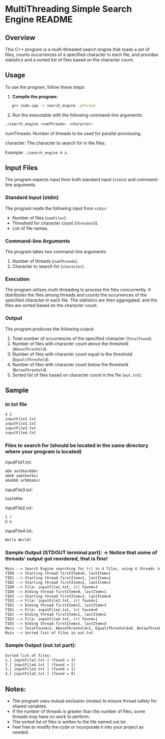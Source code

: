 # MultiThreading Simple Search Engine README

## Overview
This C++ program is a multi-threaded search engine that reads a set of files, counts occurrences of a specified character in each file, and provides statistics and a sorted list of files based on the character count.

## Usage
To use the program, follow these steps:

1. **Compile the program:**
```bash
   g++ code.cpp -o search_engine -pthread
```
2. Run the executable with the following command-line arguments:
```bash
./search_engine <numThreads> <character>
```

numThreads: Number of threads to be used for parallel processing.

character: The character to search for in the files.

Example: `./search_engine 4 a`

## Input Files

The program expects input from both standard input (`stdin`) and command-line arguments.

### Standard Input (stdin)

The program reads the following input from `stdin`:

- Number of files (`numFiles`).
- Threshold for character count (`threshold`).
- List of file names.

### Command-line Arguments

The program takes two command-line arguments:

1. Number of threads (`numThreads`).
2. Character to search for (`character`).

### Execution

The program utilizes multi-threading to process the files concurrently. It distributes the files among threads and counts the occurrences of the specified character in each file. The statistics are then aggregated, and the files are sorted based on the character count.

### Output

The program produces the following output:

1. Total number of occurrences of the specified character (`TotalFound`).
2. Number of files with character count above the threshold (`AboveThreshold`).
3. Number of files with character count equal to the threshold (`EqualsThreshold`).
4. Number of files with character count below the threshold (`BelowThreshold`).
5. Sorted list of files based on character count in the file (`out.txt`).

## Sample

### in.txt file 
```txt
4 2
inputFile1.txt
inputFile2.txt
inputFile3.txt
inputFile4.txt
```

### Files to search for (should be located in the same directory where your program is located)

inputFile1.txt:
```txt
abb aatbbarbbbc
abbb aabtbarbcc
ababbb arbbbabcc
```

inputFile3.txt:
```txt
baatbRbb 
```

inputFile2.txt:
```txt
1 r
@ a
```

inputFile4.txt:
```txt
Hello World!
```

### Sample Output (STDOUT terminal part): → Notice that some of threads’ output got reordered, that is fine!
```txt
Main --> Search Engine searching for (r) in 4 files, using 4 threads (with threshold=2)
TID0 --> Starting thread firstItem=0, lastItem=1
TID1 --> Starting thread firstItem=1, lastItem=2
TID2 --> Starting thread firstItem=2, lastItem=3
TID0 --> File: inputFile1.txt, (r) found=3
TID0 --> Ending thread firstItem=0, lastItem=1
TID3 --> Starting thread firstItem=3, lastItem=4
TID2 --> File: inputFile3.txt, (r) found=1
TID2 --> Ending thread firstItem=2, lastItem=3
TID1 --> File: inputFile2.txt, (r) found=0
TID1 --> Ending thread firstItem=1, lastItem=2
TID3 --> File: inputFile4.txt, (r) found=1
TID3 --> Ending thread firstItem=3, lastItem=4
Main --> TotalFound=5, AboveThreshold=1, EqualsThreshold=0, BelowThreshold=3
Main --> Sorted list of files in out.txt
```

### Sample Output (out.txt part):
```txt
Sorted list of files:
1.[ inputFile1.txt ] (found = 3)
2.[ inputFile4.txt ] (found = 1)
3.[ inputFile3.txt ] (found = 1)
4.[ inputFile2.txt ] (found = 0)
```

## Notes:
- The program uses mutual exclusion (mutex) to ensure thread safety for shared variables.
- If the number of threads is greater than the number of files, some threads may have no work to perform.
- The sorted list of files is written to the file named out.txt.
- Feel free to modify the code or incorporate it into your project as needed.
